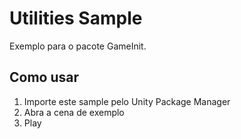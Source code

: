# Utilities Sample

Exemplo para o pacote GameInit.

## Como usar

1. Importe este sample pelo Unity Package Manager
2. Abra a cena de exemplo
3. Play
